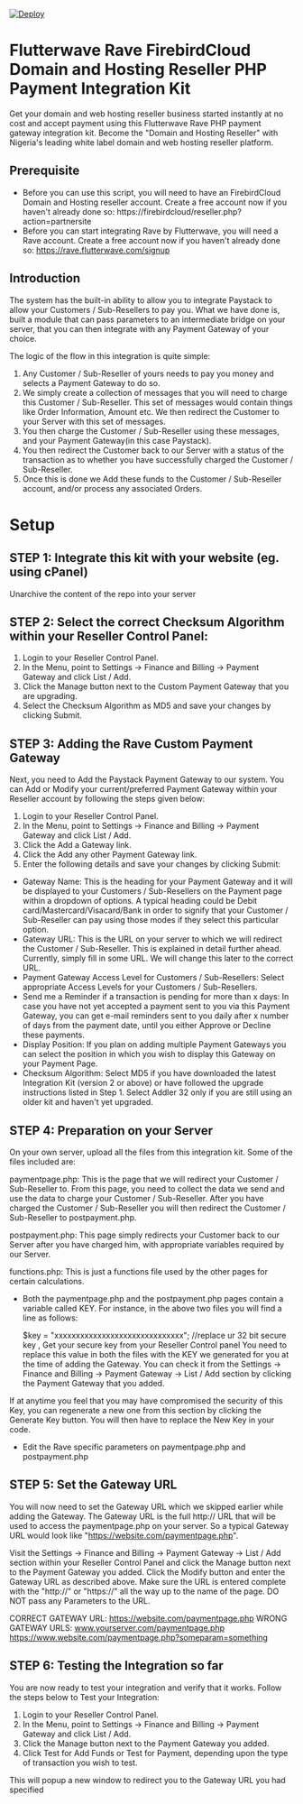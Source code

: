 [![Deploy](https://www.herokucdn.com/deploy/button.svg)](https://heroku.com/deploy?template=https://github.com/alexasomba/firebirdcloud-rave-payment-gateway)

# Flutterwave Rave FirebirdCloud Domain and Hosting Reseller PHP Payment Integration Kit
Get your domain and web hosting reseller business started instantly at no cost and accept payment using this Flutterwave Rave PHP payment gateway integration kit. Become the "Domain and Hosting Reseller" with Nigeria's leading white label domain and web hosting reseller platform.

## Prerequisite
- Before you can use this script, you will need to have an FirebirdCloud Domain and Hosting reseller account. Create a free account now if you haven't already done so: https://firebirdcloud/reseller.php?action=partnersite
- Before you can start integrating Rave by Flutterwave, you will need a Rave account. Create a free account now if you haven't already done so: https://rave.flutterwave.com/signup

## Introduction

The system has the built-in ability to allow you to integrate Paystack to allow your Customers / Sub-Resellers to pay you. What we have done is, built a module that can pass parameters to an intermediate bridge on your server, that you can then integrate with any Payment Gateway of your choice.

The logic of the flow in this integration is quite simple:
1. Any Customer / Sub-Reseller of yours needs to pay you money and selects a Payment Gateway to do so.
2. We simply create a collection of messages that you will need to charge this Customer / Sub-Reseller. This set of messages would contain things like Order Information, Amount etc. We then redirect the Customer to your Server with this set of messages.
3. You then charge the Customer / Sub-Reseller using these messages, and your Payment Gateway(in this case Paystack).
4. You then redirect the Customer back to our Server with a status of the transaction as to whether you have successfully charged the Customer / Sub-Reseller.
5. Once this is done we Add these funds to the Customer / Sub-Reseller account, and/or process any associated Orders.

# Setup

## STEP 1: Integrate this kit with your website (eg. using cPanel)
Unarchive the content of the repo into your server

## STEP 2: Select the correct Checksum Algorithm within your Reseller Control Panel:
1. Login to your Reseller Control Panel.
2. In the Menu, point to Settings -> Finance and Billing -> Payment Gateway and click List / Add.
3. Click the Manage button next to the Custom Payment Gateway that you are upgrading.
4. Select the Checksum Algorithm as MD5 and save your changes by clicking Submit.

## STEP 3: Adding the Rave Custom Payment Gateway
Next, you need to Add the Paystack Payment Gateway to our system.
You can Add or Modify your current/preferred Payment Gateway within your Reseller account by following the steps given below:
1. Login to your Reseller Control Panel.
2. In the Menu, point to Settings -> Finance and Billing -> Payment Gateway and click List / Add.
3. Click the Add a Gateway link.
4. Click the Add any other Payment Gateway link.
5. Enter the following details and save your changes by clicking Submit:
- Gateway Name: This is the heading for your Payment Gateway and it will be displayed to your Customers / Sub-Resellers on the Payment page within a dropdown of options. A typical heading could be Debit card/Mastercard/Visacard/Bank in order to signify that your Customer / Sub-Reseller can pay using those modes if they select this particular option.
- Gateway URL: This is the URL on your server to which we will redirect the Customer / Sub-Reseller. This is explained in detail further ahead. Currently, simply fill in some URL. We will change this later to the correct URL.
- Payment Gateway Access Level for Customers / Sub-Resellers: Select appropriate Access Levels for your Customers / Sub-Resellers.
- Send me a Reminder if a transaction is pending for more than x days: In case you have not yet accepted a payment sent to you via this Payment Gateway, you can get e-mail reminders sent to you daily after x number of days from the payment date, until you either Approve or Decline these payments.
- Display Position: If you plan on adding multiple Payment Gateways you can select the position in which you wish to display this Gateway on your Payment Page.
- Checksum Algorithm: Select MD5 if you have downloaded the latest Integration Kit (version 2 or above) or have followed the upgrade instructions listed in Step 1. Select Addler 32 only if you are still using an older kit and haven't yet upgraded.

## STEP 4: Preparation on your Server
On your own server, upload all the files from this integration kit. Some of the files included are:

paymentpage.php: This is the page that we will redirect your Customer / Sub-Reseller to. From this page, you need to collect the data we send and use the data to charge your Customer / Sub-Reseller. After you have charged the Customer / Sub-Reseller you will then redirect the Customer / Sub-Reseller to postpayment.php.

postpayment.php: This page simply redirects your Customer back to our Server after you have charged him, with appropriate variables required by our Server.

functions.php: This is just a functions file used by the other pages for certain calculations.

- Both the paymentpage.php and the postpayment.php pages contain a variable called KEY. For instance, in the above two files you will find a line as follows:

    $key = "xxxxxxxxxxxxxxxxxxxxxxxxxxxxxx"; //replace ur 32 bit secure key , Get your secure key from your Reseller Control panel
You need to replace this value in both the files with the KEY we generated for you at the time of adding the Gateway. You can check it from the Settings -> Finance and Billing -> Payment Gateway -> List / Add section by clicking the Payment Gateway that you added.

If at anytime you feel that you may have compromised the security of this Key, you can regenerate a new one from this section by clicking the Generate Key button. You will then have to replace the New Key in your code.

- Edit the Rave specific parameters on paymentpage.php and postpayment.php

## STEP 5: Set the Gateway URL
You will now need to set the Gateway URL which we skipped earlier while adding the Gateway. The Gateway URL is the full http:// URL that will be used to access the paymentpage.php on your server. So a typical Gateway URL would look like "https://website.com/paymentpage.php".

Visit the Settings -> Finance and Billing -> Payment Gateway -> List / Add section within your Reseller Control Panel and click the Manage button next to the Payment Gateway you added. Click the Modify button and enter the Gateway URL as described above. Make sure the URL is entered complete with the "http://" or "https://" all the way up to the name of the page. DO NOT pass any Parameters to the URL.

CORRECT GATEWAY URL: https://website.com/paymentpage.php
WRONG GATEWAY URLS: www.yourserver.com/paymentpage.php https://www.website.com/paymentpage.php?someparam=something

## STEP 6: Testing the Integration so far
You are now ready to test your integration and verify that it works. Follow the steps below to Test your Integration:
1. Login to your Reseller Control Panel.
2. In the Menu, point to Settings -> Finance and Billing -> Payment Gateway and click List / Add.
3. Click the Manage button next to the Payment Gateway you added.
4. Click Test for Add Funds or Test for Payment, depending upon the type of transaction you wish to test.

This will popup a new window to redirect you to the Gateway URL you had specified
